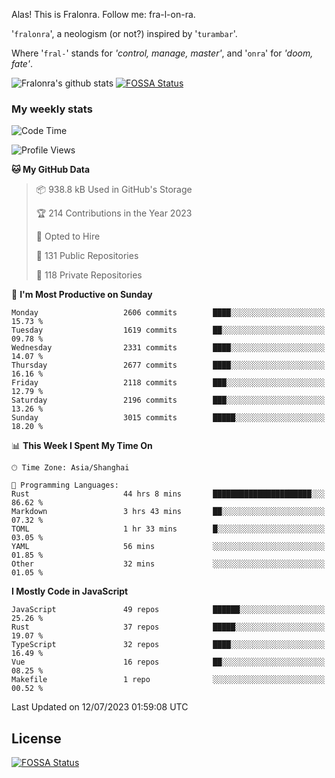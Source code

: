 Alas! This is Fralonra. Follow me: fra-l-on-ra.

'`fralonra`', a neologism (or not?) inspired by '`turambar`'.

Where '`fral-`' stands for *'control, manage, master'*, and '`onra`' for *'doom, fate'*.

![Fralonra's github stats](https://github-readme-stats.vercel.app/api?username=fralonra)
[![FOSSA Status](https://app.fossa.com/api/projects/git%2Bgithub.com%2Ffralonra%2Ffralonra.svg?type=shield)](https://app.fossa.com/projects/git%2Bgithub.com%2Ffralonra%2Ffralonra?ref=badge_shield)

### My weekly stats

<!--START_SECTION:waka-->
![Code Time](http://img.shields.io/badge/Code%20Time-3%2C697%20hrs%2011%20mins-blue)

![Profile Views](http://img.shields.io/badge/Profile%20Views-2-blue)

**🐱 My GitHub Data** 

> 📦 938.8 kB Used in GitHub's Storage 
 > 
> 🏆 214 Contributions in the Year 2023
 > 
> 💼 Opted to Hire
 > 
> 📜 131 Public Repositories 
 > 
> 🔑 118 Private Repositories 
 > 
📅 **I'm Most Productive on Sunday** 

```text
Monday                   2606 commits        ████░░░░░░░░░░░░░░░░░░░░░   15.73 % 
Tuesday                  1619 commits        ██░░░░░░░░░░░░░░░░░░░░░░░   09.78 % 
Wednesday                2331 commits        ████░░░░░░░░░░░░░░░░░░░░░   14.07 % 
Thursday                 2677 commits        ████░░░░░░░░░░░░░░░░░░░░░   16.16 % 
Friday                   2118 commits        ███░░░░░░░░░░░░░░░░░░░░░░   12.79 % 
Saturday                 2196 commits        ███░░░░░░░░░░░░░░░░░░░░░░   13.26 % 
Sunday                   3015 commits        █████░░░░░░░░░░░░░░░░░░░░   18.20 % 
```


📊 **This Week I Spent My Time On** 

```text
🕑︎ Time Zone: Asia/Shanghai

💬 Programming Languages: 
Rust                     44 hrs 8 mins       ██████████████████████░░░   86.62 % 
Markdown                 3 hrs 43 mins       ██░░░░░░░░░░░░░░░░░░░░░░░   07.32 % 
TOML                     1 hr 33 mins        █░░░░░░░░░░░░░░░░░░░░░░░░   03.05 % 
YAML                     56 mins             ░░░░░░░░░░░░░░░░░░░░░░░░░   01.85 % 
Other                    32 mins             ░░░░░░░░░░░░░░░░░░░░░░░░░   01.05 % 
```

**I Mostly Code in JavaScript** 

```text
JavaScript               49 repos            ██████░░░░░░░░░░░░░░░░░░░   25.26 % 
Rust                     37 repos            █████░░░░░░░░░░░░░░░░░░░░   19.07 % 
TypeScript               32 repos            ████░░░░░░░░░░░░░░░░░░░░░   16.49 % 
Vue                      16 repos            ██░░░░░░░░░░░░░░░░░░░░░░░   08.25 % 
Makefile                 1 repo              ░░░░░░░░░░░░░░░░░░░░░░░░░   00.52 % 
```




 Last Updated on 12/07/2023 01:59:08 UTC
<!--END_SECTION:waka-->

## License
[![FOSSA Status](https://app.fossa.com/api/projects/git%2Bgithub.com%2Ffralonra%2Ffralonra.svg?type=large)](https://app.fossa.com/projects/git%2Bgithub.com%2Ffralonra%2Ffralonra?ref=badge_large)